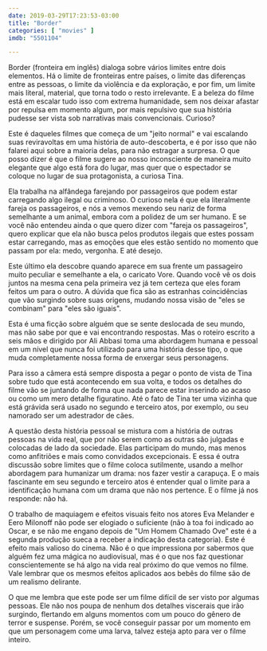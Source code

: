 ```yaml
---
date: 2019-03-29T17:23:53-03:00
title: "Border"
categories: [ "movies" ]
imdb: "5501104"

---
```

Border (fronteira em inglês) dialoga sobre vários limites entre dois elementos. Há o limite de fronteiras entre países, o limite das diferenças entre as pessoas, o limite da violência e da exploração, e por fim, um limite mais literal, material, que torna todo o resto irrelevante. E a beleza do filme está em escalar tudo isso com extrema humanidade, sem nos deixar afastar por repulsa em momento algum, por mais repulsivo que sua história pudesse ser vista sob narrativas mais convencionais. Curioso?

Este é daqueles filmes que começa de um "jeito normal" e vai escalando suas reviravoltas em uma história de auto-descoberta, e é por isso que não falarei aqui sobre a maioria delas, para não estragar a surpresa. O que posso dizer é que o filme sugere ao nosso inconsciente de maneira muito elegante que algo está fora do lugar, mas quer que o espectador se coloque no lugar de sua protagonista, a curiosa Tina.

Ela trabalha na alfândega farejando por passageiros que podem estar carregando algo ilegal ou criminoso. O curioso nela é que ela literalmente fareja os passageiros, e nós a vemos mexendo seu nariz de forma semelhante a um animal, embora com a polidez de um ser humano. E se você não entendeu ainda o que quero dizer com "fareja os passageiros", quero explicar que ela não busca pelos produtos ilegais que estes possam estar carregando, mas as emoções que eles estão sentido no momento que passam por ela: medo, vergonha. E até desejo.

Este último ela descobre quando aparece em sua frente um passageiro muito peculiar e semelhante a ela, o caricato Vore. Quando você vê os dois juntos na mesma cena pela primeira vez já tem certeza que eles foram feitos um para o outro. A dúvida que fica são as estranhas coincidências que vão surgindo sobre suas origens, mudando nossa visão de "eles se combinam" para "eles são iguais".

Esta é uma ficção sobre alguém que se sente deslocada de seu mundo, mas não sabe por que e vai encontrando respostas. Mas o roteiro escrito a seis mãos e dirigido por Ali Abbasi toma uma abordagem humana e pessoal em um nível que nunca foi utilizado para uma história desse tipo, o que muda completamente nossa forma de enxergar seus personagens.

Para isso a câmera está sempre disposta a pegar o ponto de vista de Tina sobre tudo que está acontecendo em sua volta, e todos os detalhes do filme vão se juntando de forma que nada parece estar inserindo ao acaso ou como um mero detalhe figuratino. Até o fato de Tina ter uma vizinha que está grávida será usado no segundo e terceiro atos, por exemplo, ou seu namorado ser um adestrador de cães.

A questão desta história pessoal se mistura com a história de outras pessoas na vida real, que por não serem como as outras são julgadas e colocadas de lado da sociedade. Elas participam do mundo, mas menos como anfitriões e mais como convidados excepcionais. E essa é outra discussão sobre limites que o filme coloca sutilmente, usando a melhor abordagem para humanizar um drama: nos fazer vestir a carapuça. E o mais fascinante em seu segundo e terceiro atos é entender qual o limite para a identificação humana com um drama que não nos pertence. E o filme já nos responde: não há.

O trabalho de maquiagem e efeitos visuais feito nos atores Eva Melander e Eero Milonoff não pode ser elogiado o suficiente (não à toa foi indicado ao Oscar, e se não me engano depois de "Um Homem Chamado Ove" este é a segunda produção sueca a receber a indicação desta categoria). Este é efeito mais valioso do cinema. Não é o que impressiona por sabermos que alguém fez uma mágica no audiovisual, mas é o que nos faz questionar conscientemente se há algo na vida real próximo do que vemos no filme. Vale lembrar que os mesmos efeitos aplicados aos bebês do filme são de um realismo delirante.

O que me lembra que este pode ser um filme difícil de ser visto por algumas pessoas. Ele não nos poupa de nenhum dos detalhes viscerais que irão surgindo, flertando em alguns momentos com um pouco do gênero de terror e suspense. Porém, se você conseguir passar por um momento em que um personagem come uma larva, talvez esteja apto para ver o filme inteiro.

